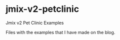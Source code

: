 # jmix-v2-petclinic
Jmix v2 Pet Clinic Examples 

Files with the examples that I have made on the blog.
